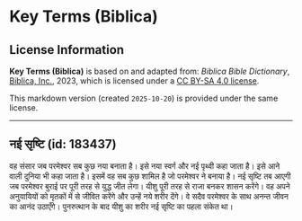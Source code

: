 # Key Terms (Biblica)

## License Information

**Key Terms (Biblica)** is based on and adapted from: _Biblica Bible Dictionary_, [Biblica, Inc.](https://www.biblica.com/), 2023, which is licensed under a [CC BY-SA 4.0 license](https://creativecommons.org/licenses/by-sa/4.0/legalcode.en).

This markdown version (created `2025-10-20`) is provided under the same license.



--------------------------------

## नई सृष्टि (id: 183437)

वह संसार जब परमेश्वर सब कुछ नया बनाता है। इसे नया स्वर्ग और नई पृथ्वी कहा जाता है। इसे आने वाली दुनिया भी कहा जाता है। इसमें वह सब कुछ शामिल है जो परमेश्वर ने बनाया है। नई सृष्टि तब आएगी जब परमेश्वर बुराई पर पूरी तरह से युद्ध जीत लेगा। यीशु पूरी तरह से राजा बनकर शासन करेंगे। वह अपने अनुयायियों को मृतकों में से जीवित करेंगे और उन्हें नये शरीर देंगे। वे सदैव परमेश्वर के साथ अनन्त जीवन का आनंद उठाएँगे। पुनरुत्थान के बाद यीशु का शरीर नई सृष्टि का पहला संकेत था।


